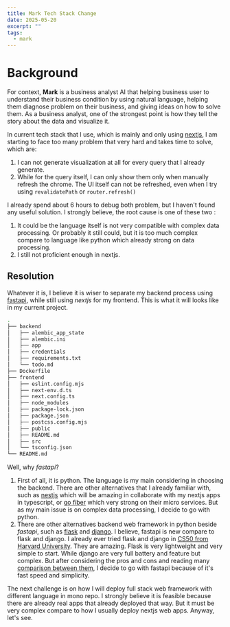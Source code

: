 ```yaml
---
title: Mark Tech Stack Change
date: 2025-05-20
excerpt: ""
tags:
  - mark
---
```


# Background

For context, **Mark** is a business analyst AI that helping business user to understand their business condition by using natural language, helping them diagnose problem on their business, and giving ideas on how to solve them. As a business analyst, one of the strongest point is how they tell the story about the data and visualize it.

In current tech stack that I use, which is mainly and only using [nextjs](https://nextjs.org/), I am starting to face too many problem that very hard and takes time to solve, which are:

1. I can not generate visualization at all for every query that I already generate.
2. While for the query itself, I can only show them only when manually refresh the chrome. The UI itself can not be refreshed, even when I try using `revalidatePath` or `router.refresh()`

I already spend about 6 hours to debug both problem, but I haven't found any useful solution. I strongly believe, the root cause is one of these two :

1. It could be the language itself is not very compatible with complex data processing. Or probably it still could, but it is too much complex compare to language like python which already strong on data processing.
2. I still not proficient enough in nextjs.

## Resolution

Whatever it is, I believe it is wiser to separate my backend process using [fastapi](https://fastapi.tiangolo.com/), while still using _nextjs_ for my frontend. This is what it will looks like in my current project.

```bash
.
├── backend
│   ├── alembic_app_state
│   ├── alembic.ini
│   ├── app
│   ├── credentials
│   ├── requirements.txt
│   └── todo.md
├── Dockerfile
├── frontend
│   ├── eslint.config.mjs
│   ├── next-env.d.ts
│   ├── next.config.ts
│   ├── node_modules
│   ├── package-lock.json
│   ├── package.json
│   ├── postcss.config.mjs
│   ├── public
│   ├── README.md
│   ├── src
│   └── tsconfig.json
└── README.md
```

Well, why _fastapi_?

1. First of all, it is python. The language is my main considering in choosing the backend. There are other alternatives that I already familiar with, such as [nestjs](https://nestjs.com/) which will be amazing in collaborate with my nextjs apps in typescript, or [go fiber](https://gofiber.io/) which very strong on their micro services. But as my main issue is on complex data processing, I decide to go with python.
2. There are other alternatives backend web framework in python beside _fastapi_, such as [flask](https://flask.palletsprojects.com/en/stable/) and [django](https://www.djangoproject.com/). I believe, fastapi is new compare to flask and django. I already ever tried flask and django in [CS50 from Harvard University](https://pll.harvard.edu/course/cs50-introduction-computer-science). They are amazing. Flask is very lightweight and very simple to start. While django are very full battery and feature but complex. But after considering the pros and cons and reading many [comparison between them](https://www.geeksforgeeks.org/comparison-of-fastapi-with-django-and-flask/), I decide to go with fastapi because of it's fast speed and simplicity.

The next challenge is on how I will deploy full stack web framework with different language in mono repo. I strongly believe it is feasible because there are already real apps that already deployed that way. But it must be very complex compare to how I usually deploy nextjs web apps. Anyway, let's see.
